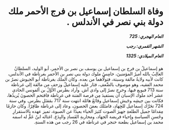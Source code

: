 <h1 dir="rtl">وفاة السلطان إسماعيل بن فرج الأحمر ملك دولة بني نصر في الأندلس .</h1>

<h5 dir="rtl">العام الهجري:  725

الشهر القمري: رجب

العام الميلادي: 1325</h5>

<p dir="rtl">هو إسماعيلُ بن فرج بن إسماعيل بن يوسف بن نصر بن الأحمر، أبو الوليد، السلطانُ الغالِبُ بالله أميرُ المؤمنينَ، خامِسُ ملوك دولة بني نصر بن الأحمر بغرناطة في الأندلس، كانت لأبيه ولايةُ مالقة وسبتة، فتولَّاهما من بعده. وكان الملك بغرناطة أبو الجيوش نصرُ بن محمد الفقيه، وهو موصوف بالضَّعفِ، فثار عليه إسماعيلُ وزحف من مالقة إلى غرناطة سنة 713 فبويع فيها، وخرج نصرٌ إلى وادي آش. وأراد بطرس الأوَّلُ بن ألفونس الحادي عشر أحد ملوك الإسبان أن يستفيدَ مِن فرصة الفتنة في غرناطة فاقتحم الحصونَ يُريدُها، فكانت بين جيشِه وجَيشِ إسماعيل وقائعُ هائلة انتهت سنة 717 بمَقتَلِ بطرس. وفي سنة 724 تحَرَّك إسماعيل للجِهادِ، فامتَلَك بعضَ الحصون، وعاد إلى غرناطة ظافِرًا. وكان حازمًا مِقدامًا جميل الطلعةِ جهيرَ الصوت كثيرَ الحياء بعيدًا عن الصبوة، تميز عهده بالاستقرارِ وحُسنِ السياسةِ وإحياء فريضة الجهاد، ومحاربةِ الفَسادِ والبِدَع. اغتاله ابنُ عَمٍّ له اسمه محمد بن إسماعيل بطعنة خنجر في غرناطة في 26 رجب من هذه السنةِ.</p></br>
